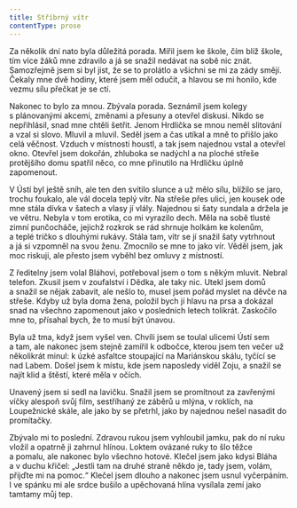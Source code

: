```yaml
---
title: Stříbrný vítr
contentType: prose
---
```


Za několik dní nato byla důležitá porada. Mířil jsem ke škole, čím blíž škole, tím více žáků mne zdravilo a já se snažil nedávat na sobě nic znát. Samozřejmě jsem si byl jist, že se to prolátlo a všichni se mi za zády smějí. Čekaly mne dvě hodiny, které jsem měl odučit, a hlavou se mi honilo, kde vezmu sílu přečkat je se ctí.

Nakonec to bylo za mnou. Zbývala porada. Seznámil jsem kolegy s plánovanými akcemi, změnami a přesuny a otevřel diskusi. Nikdo se nepřihlásil, snad mne chtěli šetřit. Jenom Hrdlička se mnou neměl slitování a vzal si slovo. Mluvil a mluvil. Seděl jsem a čas utíkal a mně to přišlo jako celá věčnost. Vzduch v místnosti houstl, a tak jsem najednou vstal a otevřel okno. Otevřel jsem dokořán, zhluboka se nadýchl a na ploché střeše protějšího domu spatřil něco, co mne přinutilo na Hrdličku úplně zapomenout.

V Ústí byl ještě sníh, ale ten den svítilo slunce a už mělo sílu, blížilo se jaro, trochu foukalo, ale vál docela teplý vítr. Na střeše přes ulici, jen kousek ode mne stála dívka v šatech a vlasy jí vlály. Najednou si šaty sundala a držela je ve větru. Nebyla v tom erotika, co mi vyrazilo dech. Měla na sobě tlusté zimní punčocháče, jejichž rozkrok se rád shrnuje holkám ke kolenům, a teplé tričko s dlouhými rukávy. Stála tam, vítr se jí snažil šaty vytrhnout a já si vzpomněl na svou ženu. Zmocnilo se mne to jako vír. Věděl jsem, jak moc riskuji, ale přesto jsem vyběhl bez omluvy z místností.

Z ředitelny jsem volal Bláhovi, potřeboval jsem o tom s někým mluvit. Nebral telefon. Zkusil jsem v zoufalství i Dědka, ale taky nic. Utekl jsem domů a snažil se nějak zabavit, ale nešlo to, musel jsem pořád myslet na děvče na střeše. Kdyby už byla doma žena, položil bych jí hlavu na prsa a dokázal snad na všechno zapomenout jako v posledních letech tolikrát. Zaskočilo mne to, přísahal bych, že to musí být únavou.

Byla už tma, když jsem vyšel ven. Chvíli jsem se toulal ulicemi Ústí sem a tam, ale nakonec jsem stejně zamířil k odbočce, kterou jsem ten večer už několikrát minul: k úzké asfaltce stoupající na Mariánskou skálu, tyčící se nad Labem. Došel jsem k místu, kde jsem naposledy viděl Zoju, a snažil se najít klid a štěstí, které měla v očích.

Unavený jsem si sedl na lavičku. Snažil jsem se promítnout za zavřenými víčky alespoň svůj film, sestříhaný ze záběrů u mlýna, v roklích, na Loupežnické skále, ale jako by se přetrhl, jako by najednou nešel nasadit do promítačky.

Zbývalo mi to poslední. Zdravou rukou jsem vyhloubil jamku, pak do ní ruku vložil a opatrně ji zahrnul hlínou. Loktem ovázané ruky to šlo těžce a pomalu, ale nakonec bylo všechno hotové. Klečel jsem jako kdysi Bláha a v duchu křičel: „Jestli tam na druhé straně někdo je, tady jsem, volám, přijďte mi na pomoc.“ Klečel jsem dlouho a nakonec jsem usnul vyčerpáním. I ve spánku mi ale srdce bušilo a upěchovaná hlína vysílala zemí jako tamtamy můj tep.
